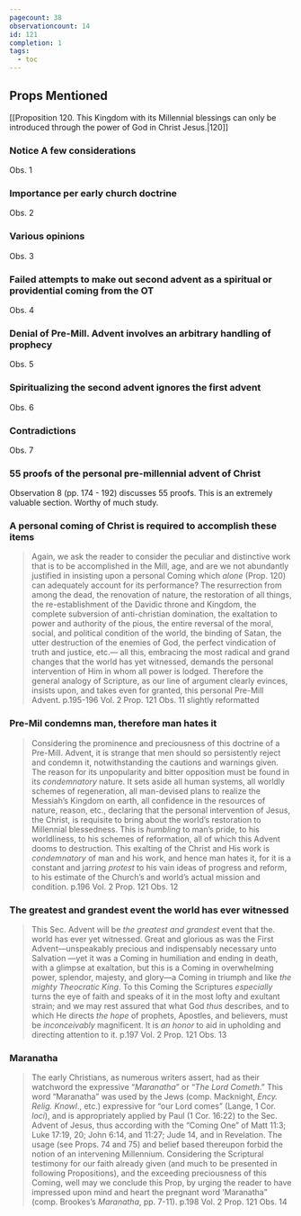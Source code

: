 ```yaml
---
pagecount: 38
observationcount: 14
id: 121
completion: 1
tags:
  - toc
---
```

## Props Mentioned
[[Proposition 120. This Kingdom with its Millennial blessings can only be introduced through the power of God in Christ Jesus.|120]] 
### Notice A few considerations
Obs. 1
### Importance per early church doctrine
Obs. 2
### Various opinions
Obs. 3
### Failed attempts to make out second advent as a spiritual or providential coming from the OT
Obs. 4
### Denial of Pre-Mill. Advent involves an arbitrary handling of prophecy
Obs. 5
### Spiritualizing the second advent ignores the first advent
Obs. 6
### Contradictions
Obs. 7
### 55 proofs of the personal pre-millennial advent of Christ
Observation 8 (pp. 174 - 192) discusses 55 proofs. This is an extremely valuable section. Worthy of much study.

### A personal coming of Christ is required to accomplish these items

>Again, we ask the reader to consider the peculiar and distinctive work that is to be accomplished in the Mill, age, and are we not abundantly justified in insisting upon a personal Coming which *alone* (Prop. 120) can adequately account for its performance? 
>The resurrection from among the dead, 
>the renovation of nature, 
>the restoration of all things, 
>the re-establishment of the Davidic throne and Kingdom, 
>the complete subversion of anti-christian domination, 
>the exaltation to power and authority of the pious, 
>the entire reversal of the moral, social, and political condition of the world, 
>the binding of Satan, 
>the utter destruction of the enemies of God, 
>the perfect vindication of truth and justice, etc.—
>all this, embracing the most radical and grand changes that the world has yet witnessed, demands the personal intervention of Him in whom all power is lodged. Therefore the general analogy of Scripture, as our line of argument clearly evinces, insists upon, and takes even for granted, this personal Pre-Mill Advent.
>p.195-196 Vol. 2 Prop. 121 Obs. 11 slightly reformatted

### Pre-Mil condemns man, therefore man hates it

>Considering the prominence and preciousness of this doctrine of a Pre-Mill. Advent, it is strange that men should so persistently reject and condemn it, notwithstanding the cautions and warnings given. The reason for its unpopularity and bitter opposition must be found in its *condemnatory* nature. It sets aside all human systems, all worldly schemes of regeneration, all man-devised plans to realize the Messiah’s Kingdom on earth, all confidence in the resources of nature, reason, etc., declaring that the personal intervention of Jesus, the Christ, is requisite to bring about the world’s restoration to Millennial blessedness. This is *humbling* to man’s pride, to his worldliness, to his schemes of reformation, all of which this Advent dooms to destruction. This exalting of the Christ and His work is *condemnatory* of man and his work, and hence man hates it, for it is a constant and jarring *protest* to his vain ideas of progress and reform, to his estimate of the Church’s and world’s actual mission and condition.
>p.196 Vol. 2 Prop. 121 Obs. 12 

### The greatest and grandest event the world has ever witnessed

>This Sec. Advent will be *the greatest and grandest* event that the. world has ever yet witnessed. Great and glorious as was the First Advent—unspeakably precious and indispensably necessary unto Salvation —yet it was a Coming in humiliation and ending in death, with a glimpse at exaltation, but this is a Coming in overwhelming power, splendor, majesty, and glory—a Coming in triumph and like *the mighty Theocratic King*. To this Coming the Scriptures *especially* turns the eye of faith and speaks of it in the most lofty and exultant strain; and we may rest assured that what God *thus* describes, and to which He directs *the hope* of prophets, Apostles, and believers, must be *inconceivably* magnificent. It is *an honor* to aid in upholding and directing attention to it.
>p.197 Vol. 2 Prop. 121 Obs. 13

### Maranatha

>The early Christians, as numerous writers assert, had as their watchword the expressive “*Maranatha*” or “*The Lord Cometh*.” This word “Maranatha” was used by the Jews (comp. Macknight, *Ency. Relig. Knowl*., etc.) expressive for “our Lord comes” (Lange, 1 Cor. *loci*), and is appropriately applied by Paul (1 Cor. 16:22) to the Sec. Advent of Jesus, thus according with the “Coming One” of Matt 11:3; Luke 17:19, 20; John 6:14, and 11:27; Jude 14, and in Revelation. The usage (see Props. 74 and 75) and belief based thereupon forbid the notion of an intervening Millennium. Considering the Scriptural testimony for our faith already given (and much to be presented in following Propositions), and the exceeding preciousness of this Coming, well may we conclude this Prop, by urging the reader to have impressed upon mind and heart the pregnant word ‘Maranatha” (comp. Brookes’s *Maranatha*, pp. 7-11).
>p.198 Vol. 2 Prop. 121 Obs. 14 
>

